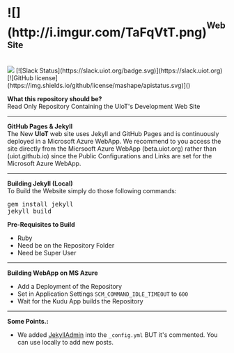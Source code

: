 <h1>![](http://i.imgur.com/TaFqVtT.png)<sup><sup>Web Site</sup></sup><sub><sub><sup></h1></sup></sub></sub>
<br>
<a href="https://zenhub.com"><img src="https://raw.githubusercontent.com/ZenHubIO/support/master/zenhub-badge.png"></a> [![Slack Status](https://slack.uiot.org/badge.svg)](https://slack.uiot.org) [![GitHub license](https://img.shields.io/github/license/mashape/apistatus.svg)]()

<b>What this repository should be?</b><br>
Read Only Repository Containing the UIoT's Development Web Site

----------------------------------------------------
<b>GitHub Pages & Jekyll</b><br>
The New **UIoT** web site uses Jekyll and GitHub Pages and is continuously deployed in a Microsoft Azure WebApp.
We recommend to you access the site directly from the Micrsooft Azure WebApp (beta.uiot.org) rather than (uiot.github.io) since the Public Configurations and Links are set for the Microsoft Azure WebApp.

----------------------------------------------------
<b>Building Jekyll (Local)</b><br>
To Build the Website simply do those following commands:
<pre>
gem install jekyll
jekyll build
</pre>

<b>Pre-Requisites to Build</b><br>
* Ruby
* Need be on the Repository Folder
* Need be Super User

----------------------------------------------------
<b>Building WebApp on MS Azure</b><br>
* Add a Deployment of the Repository
* Set in Application Settings `SCM_COMMAND_IDLE_TIMEOUT` to `600`
* Wait for the Kudu App builds the Repository

----------------------------------------------------
<b>Some Points.:</b><br>
* We added [JekyllAdmin](https://github.com/jekyll/jekyll-admin) into the `_config.yml` BUT it's commented. You can use locally to add new posts.
